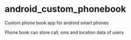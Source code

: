 # android_custom_phonebook
Custom phone book app for android smart phones

Phone book can store call, sms and location data of users
